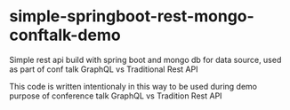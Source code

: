 # simple-springboot-rest-mongo-conftalk-demo
Simple rest api build with spring boot and mongo db for data source, used as part of conf talk GraphQL vs Traditional Rest API

This code is written intentionaly in this way to be used during demo purpose of conference talk GraphQL vs Tradition Rest API